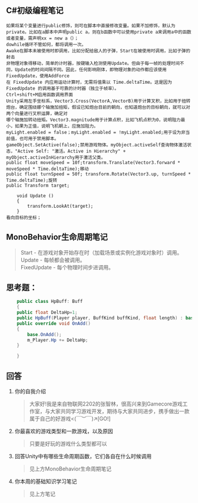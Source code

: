 
## C#初级编程笔记
```
如果将某个变量进行public修饰，则可在脚本中直接修改变量。如果不加修饰，默认为private。比如在a脚本中声明public a，则在b函数中可以使用private a来调用a中的函数或者变量，需声明xx = new a（）；
dowhile循环不管如何，都将调用一次。
Awake在脚本未被使用时即调用，比如分配给敌人的子弹，Start在被使用时调用，比如子弹的射击
非物理对象得移动，简单的计时器，按键输入检测使用Update。但由于每一帧的处理时间不同，Update的时间间隔不同。因此，任何影响刚体，即物理对象的动作都应该使用FixedUpdate，使用AddForce
在 FixedUpdate 内应用运动计算时，无需将值乘以 Time.deltaTime。这是因为 FixedUpdate 的调用基于可靠的计时器（独立于帧率）。
Ctrl+shift+M启用函数调用界面
Unity采用左手坐标系，Vector3.Cross(VectorA,VectorB)用于计算叉积，比如用于扭转炮台，确定围绕娜个轴施加扭矩，假设已知炮台目前的朝向，也知道炮台的目标朝向，就可以对两个向量进行叉积运算，确定对
哪个轴施加转动扭矩。Vector3.magnitude用于计算点积，比如飞机点积为0，说明阻力最小，如果为正值，说明飞机朝上，应施加阻力。
myLight.enabled = false；myLight.enabled = !myLight.enabled;用于设为非当前值，也可用于禁用脚本。
gameObject.SetActive(false);禁用游戏物体。myObject.activeSelf查询物体激活状态，"Active Self: "激活。Active in Hierarchy" + myObject.activeInHierarchy用于激活父类。
public float moveSpeed = 10f;transform.Translate(Vector3.forward * moveSpeed * Time.deltaTime);移动
public float turnSpeed = 50f; transform.Rotate(Vector3.up, turnSpeed * Time.deltaTime);旋转
public Transform target;
    
    void Update ()
    {
        transform.LookAt(target);
    }
看向目标的坐标；
```
## MonoBehavior生命周期笔记
> Start - 在游戏对象开始存在时（加载场景或实例化游戏对象时）调用。   
> Update - 每帧都会被调用。    
> FixedUpdate - 每个物理时间步进调用。    
## 思考题：
``` C#
    public class HpBuff: Buff
    {
    public float DeltaHp=1;
    public HpBuff(Player player, BuffKind buffKind, float length) : base(player, buffKind, length){}
    public override void OnAdd()
    {
        base.OnAdd();
        m_Player.Hp += DeltaHp;
    }

    }
```
## 回答
1. 你的自我介绍
   > 大家好!我是来自物联网2202的张智林，很高兴来到Gamecore游戏工作室，与大家共同学习游戏开发，期待与大家共同进步，携手做出一款属于自己的好游戏<(￣︶￣)↗[GO!]    
2. 你最喜欢的游戏类型和一款游戏，以及原因    
   > 只要是好玩的游戏什么类型都可以
3. 回答Unity中有哪些生命周期函数，它们各自在什么时候调用
   > 见上方MonoBehavior生命周期笔记   
4. 你本周的基础知识学习笔记
   > 见上方笔记
``` Markdown
